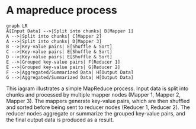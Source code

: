 # A mapreduce process

```mermaid
graph LR
A[Input Data] -->|Split into chunks| B[Mapper 1]
A -->|Split into chunks| C[Mapper 2]
A -->|Split into chunks| D[Mapper 3]
B -->|Key-value pairs| E[Shuffle & Sort]
C -->|Key-value pairs| E[Shuffle & Sort]
D -->|Key-value pairs| E[Shuffle & Sort]
E -->|Grouped key-value pairs| F[Reducer 1]
E -->|Grouped key-value pairs| G[Reducer 2]
F -->|Aggregated/Summarized Data| H[Output Data]
G -->|Aggregated/Summarized Data| H[Output Data]
````

This iagram illustrates a simple MapReduce process. Input data is split into chunks and processed by multiple mapper nodes (Mapper 1, Mapper 2, Mapper 3). The mappers generate key-value pairs, which are then shuffled and sorted before being sent to reducer nodes (Reducer 1, Reducer 2). The reducer nodes aggregate or summarize the grouped key-value pairs, and the final output data is produced as a result.